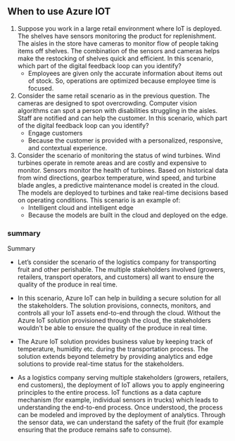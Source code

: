## When to use Azure IOT


1. Suppose you work in a large retail environment where IoT is deployed. The shelves have sensors monitoring the product for replenishment. The aisles in the store have cameras to monitor flow of people taking items off shelves. The combination of the sensors and cameras helps make the restocking of shelves quick and efficient. In this scenario, which part of the digital feedback loop can you identify?
   - Employees are given only the accurate information about items out of stock. So, operations are optimized because employee time is focused.
2. Consider the same retail scenario as in the previous question. The cameras are designed to spot overcrowding. Computer vision algorithms can spot a person with disabilities struggling in the aisles. Staff are notified and can help the customer. In this scenario, which part of the digital feedback loop can you identify?
   - Engage customers
   - Because the customer is provided with a personalized, responsive, and contextual experience.
3. Consider the scenario of monitoring the status of wind turbines. Wind turbines operate in remote areas and are costly and expensive to monitor. Sensors monitor the health of turbines. Based on historical data from wind directions, gearbox temperature, wind speed, and turbine blade angles, a predictive maintenance model is created in the cloud. The models are deployed to turbines and take real-time decisions based on operating conditions. This scenario is an example of:
   - Intelligent cloud and intelligent edge
   - Because the models are built in the cloud and deployed on the edge.

### summary 
Summary
- Let’s consider the scenario of the logistics company for transporting fruit and other perishable. The multiple stakeholders involved (growers, retailers, transport operators, and customers) all want to ensure the quality of the produce in real time.

- In this scenario, Azure IoT can help in building a secure solution for all the stakeholders. The solution provisions, connects, monitors, and controls all your IoT assets end-to-end through the cloud. Without the Azure IoT solution provisioned through the cloud, the stakeholders wouldn't be able to ensure the quality of the produce in real time.

- The Azure IoT solution provides business value by keeping track of temperature, humidity etc. during the transportation process. The solution extends beyond telemetry by providing analytics and edge solutions to provide real-time status for the stakeholders.

- As a logistics company serving multiple stakeholders (growers, retailers, end customers), the deployment of IoT allows you to apply engineering principles to the entire process. IoT functions as a data capture mechanism (for example, individual sensors in trucks) which leads to understanding the end-to-end process. Once understood, the process can be modeled and improved by the deployment of analytics. Through the sensor data, we can understand the safety of the fruit (for example ensuring that the produce remains safe to consume).
